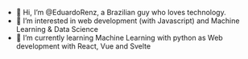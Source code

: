 - 👋 Hi, I’m @EduardoRenz, a Brazilian guy who loves technology.
- 👀 I’m interested in web development (with Javascript) and Machine Learning & Data Science
- 🌱 I’m currently learning Machine Learning with python as Web development with React, Vue and Svelte


